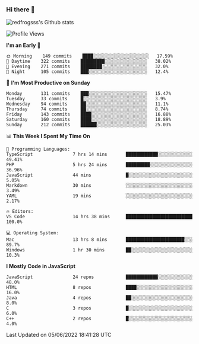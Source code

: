 ### Hi there 👋

<img src="https://github-readme-stats.vercel.app/api?username=redfrogsss&show_icons=true" alt="redfrogsss's Github stats"></img>

<!--START_SECTION:waka-->
![Profile Views](http://img.shields.io/badge/Profile%20Views-35-blue)

**I'm an Early 🐤** 

```text
🌞 Morning    149 commits    ████░░░░░░░░░░░░░░░░░░░░░   17.59% 
🌆 Daytime    322 commits    █████████░░░░░░░░░░░░░░░░   38.02% 
🌃 Evening    271 commits    ████████░░░░░░░░░░░░░░░░░   32.0% 
🌙 Night      105 commits    ███░░░░░░░░░░░░░░░░░░░░░░   12.4%

```
📅 **I'm Most Productive on Sunday** 

```text
Monday       131 commits    ███░░░░░░░░░░░░░░░░░░░░░░   15.47% 
Tuesday      33 commits     █░░░░░░░░░░░░░░░░░░░░░░░░   3.9% 
Wednesday    94 commits     ██░░░░░░░░░░░░░░░░░░░░░░░   11.1% 
Thursday     74 commits     ██░░░░░░░░░░░░░░░░░░░░░░░   8.74% 
Friday       143 commits    ████░░░░░░░░░░░░░░░░░░░░░   16.88% 
Saturday     160 commits    ████░░░░░░░░░░░░░░░░░░░░░   18.89% 
Sunday       212 commits    ██████░░░░░░░░░░░░░░░░░░░   25.03%

```


📊 **This Week I Spent My Time On** 

```text
💬 Programming Languages: 
TypeScript               7 hrs 14 mins       ████████████░░░░░░░░░░░░░   49.41% 
PHP                      5 hrs 24 mins       █████████░░░░░░░░░░░░░░░░   36.96% 
JavaScript               44 mins             █░░░░░░░░░░░░░░░░░░░░░░░░   5.05% 
Markdown                 30 mins             ░░░░░░░░░░░░░░░░░░░░░░░░░   3.49% 
YAML                     19 mins             ░░░░░░░░░░░░░░░░░░░░░░░░░   2.17%

🔥 Editors: 
VS Code                  14 hrs 38 mins      █████████████████████████   100.0%

💻 Operating System: 
Mac                      13 hrs 8 mins       ██████████████████████░░░   89.7% 
Windows                  1 hr 30 mins        ██░░░░░░░░░░░░░░░░░░░░░░░   10.3%

```

**I Mostly Code in JavaScript** 

```text
JavaScript               24 repos            ████████████░░░░░░░░░░░░░   48.0% 
HTML                     8 repos             ████░░░░░░░░░░░░░░░░░░░░░   16.0% 
Java                     4 repos             ██░░░░░░░░░░░░░░░░░░░░░░░   8.0% 
C                        3 repos             █░░░░░░░░░░░░░░░░░░░░░░░░   6.0% 
C++                      2 repos             █░░░░░░░░░░░░░░░░░░░░░░░░   4.0%

```



 Last Updated on 05/06/2022 18:41:28 UTC
<!--END_SECTION:waka-->